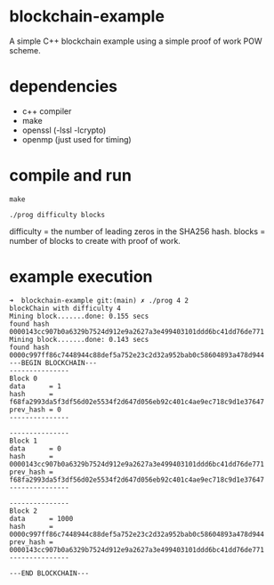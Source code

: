 # blockchain-example
A simple C++ blockchain example using a simple proof of work POW scheme.

# dependencies
-   c++ compiler
-   make
-   openssl (-lssl -lcrypto)
-   openmp (just used for timing)


# compile and run
`make`

`./prog difficulty blocks`

difficulty = the number of leading zeros in the SHA256 hash.
blocks = number of blocks to create with proof of work.


# example execution
```
➜  blockchain-example git:(main) ✗ ./prog 4 2                               
blockChain with difficulty 4
Mining block.......done: 0.155 secs
found hash 0000143cc907b0a6329b7524d912e9a2627a3e499403101ddd6bc41dd76de771     
Mining block.......done: 0.143 secs
found hash 0000c997ff86c7448944c88def5a752e23c2d32a952bab0c58604893a478d944     
---BEGIN BLOCKCHAIN---
---------------
Block 0
data      = 1
hash      = f68fa2993da5f3df56d02e5534f2d647d056eb92c401c4ae9ec718c9d1e37647
prev_hash = 0
---------------

---------------
Block 1
data      = 0
hash      = 0000143cc907b0a6329b7524d912e9a2627a3e499403101ddd6bc41dd76de771
prev_hash = f68fa2993da5f3df56d02e5534f2d647d056eb92c401c4ae9ec718c9d1e37647
---------------

---------------
Block 2
data      = 1000
hash      = 0000c997ff86c7448944c88def5a752e23c2d32a952bab0c58604893a478d944
prev_hash = 0000143cc907b0a6329b7524d912e9a2627a3e499403101ddd6bc41dd76de771
---------------

---END BLOCKCHAIN---
```
